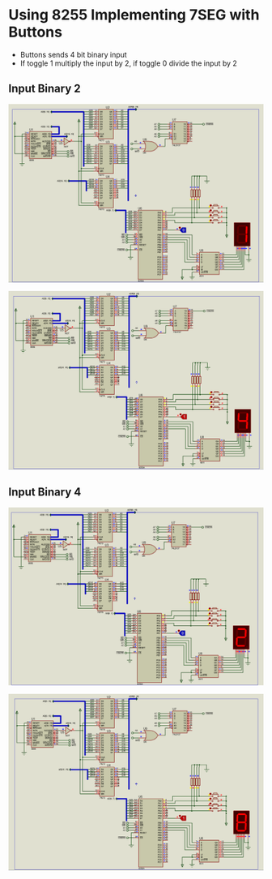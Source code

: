 # Using 8255 Implementing 7SEG with Buttons

* Buttons sends 4 bit binary input
* If toggle 1 multiply the input by 2, if toggle 0 divide the input by 2

## Input Binary 2

![](img/1.png)

![](img/2.png)

## Input Binary 4

![](img/3.png)

![](img/4.png)
